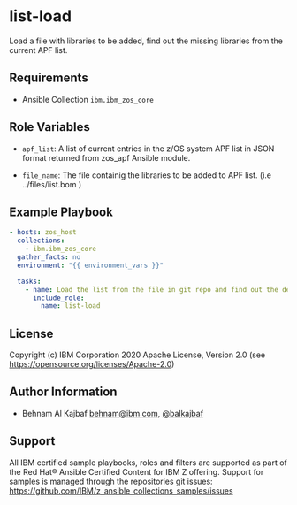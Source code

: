 list-load
===============

Load a file with libraries to be added, find out the missing libraries from the current APF list.

Requirements
------------

- Ansible Collection `ibm.ibm_zos_core`

Role Variables
--------------

- `apf_list`: A list of current entries in the z/OS system APF list in JSON format returned from zos_apf Ansible module.

- `file_name`: The file containig the libraries to be added to APF list. (i.e ../files/list.bom )

Example Playbook
----------------

```yaml
- hosts: zos_host
  collections:
    - ibm.ibm_zos_core
  gather_facts: no
  environment: "{{ environment_vars }}"

  tasks:
    - name: Load the list from the file in git repo and find out the delat from current APF list
      include_role:
        name: list-load
```

License
-------

Copyright (c) IBM Corporation 2020
Apache License, Version 2.0 (see https://opensource.org/licenses/Apache-2.0)

Author Information
------------------

- Behnam Al Kajbaf behnam@ibm.com, [@balkajbaf](https://github.com/balkajbaf)

Support
-------

All IBM certified sample playbooks, roles and filters are supported as part of
the Red Hat® Ansible Certified Content for IBM Z offering. Support for samples
is managed through the repositories git issues:
https://github.com/IBM/z_ansible_collections_samples/issues
